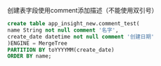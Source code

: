 创建表字段使用comment添加描述（不能使用双引号）

```sql
create table app_insight_new.comment_test(
name String not null comment '名字',
create_date datetime not null comment '创建日期'
)ENGINE = MergeTree
PARTITION BY toYYYYMM(create_date)
ORDER BY name;
```

